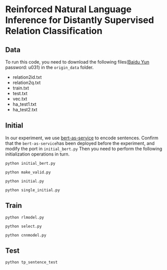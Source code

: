 ﻿# **Reinforced Natural Language Inference for Distantly Supervised Relation Classification**
## Data
To run this code, you need to download the following files([Baidu Yun](https://pan.baidu.com/s/11l9w8F4-FxUh-2ckEnxTrg) password: u031) in the `origin_data` folder.
 - relation2id.txt
 - relation2q.txt
 - train.txt
 - test.txt
 - vec.txt
 - ha_test1.txt
 - ha_test2.txt
 
 ## Initial
 In our experiment, we use [bert-as-service](https://github.com/hanxiao/bert-as-service) to encode sentences.
 Confirm that the `bert-as-service`has been deployed before the experiment, and modify the port in `initial_bert.py`
 Then you need to perform the following initialization operations in turn.
 
```
python initial_bert.py
```

```
python make_valid.py
```

```
python initial.py
```

```
python single_initial.py
```
## Train

```
python rlmodel.py
```

```
python select.py
```

```
python cnnmodel.py
```
## Test

```
python tp_sentence_test
```

 
